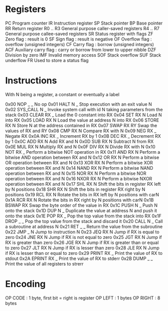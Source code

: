 # Registers

PC				Program counter
IR				Instruction register
SP				Stack pointer
BP				Base pointer
RR				Return register
R0 .. R3		General purpose caller-saved registers
R4 .. R7		General purpose callee-saved registers
SR				Status register with flags
	ZF				Zero flag : result is 0
	SF				Sign flag : result is negative
	OF				Overflow flag : overflow (unsigned integers)
	CF				Carry flag : borrow (unsigned integers)
	ACF				Auxiliary carry flag : carry or borrow from lower to upper nibble
    DZF				Division by zero
    IMF				Invalid memory access
    SOF				Stack overflow
    SUF				Stack underflow
FR				Used to store a status flag

# Instructions

With N being a register, a constant or eventually a label

0x00	NOP _ _				No op
0x01	HALT N	_			Stop execution with an exit value N
0x02	SYS_CALL N _		Invoke system call with id N taking parameters from the stack
0x03	CLEAR RX _			Load the 0 constant into RX
0x04	SET RX N			Load N into RX
0x05	LOAD RX N			Load the value at address N into RX
0x06	STORE RX N			Store N at the address contained in RX
0x07	SWAP RX RY			Swap the values of RX and RY
0x08	CMP RX N			Compare RX with N
0x09	NEG RX _			Negate RX
0x0A	INC RX _			Increment RX by 1
0x0B	DEC RX _			Decrement RX by 1
0x0C	ADD RX N			Add RX and N
0x0D	SUB RX N			Subtract N from RX
0x0E	MUL RX N			Multiply RX and N
0x0F	DIV RX N			Divide RX with N
0x10	NOT RX _			Perform a bitwise NOT operation in RX
0x11	AND RX N			Perform a bitwise AND operation between RX and N
0x12	OR RX N				Perform a bitwise OR operation between RX and N
0x13	XOR RX N			Perform a bitwise XOR operation between RX and N
0x14	NAND RX N			Perform a bitwise NAND operation between RX and N
0x15	NOR RX N			Perform a bitwise NOR operation between RX and N
0x16	NXOR RX N			Perform a bitwise NXOR operation between RX and N
0x17	SHL RX N			Shift the bits in register RX left by N positions
0x18	SHR RX N			Shift the bits in register RX right by N positions
0x19	RCL RX N			Rotate the bits in RX left by N positions with carN
0x1A	RCR RX N			Rotate the bits in RX right by N positions with carN
0x1B	BSWAP RX			Swap the byte order of the value in RX
0x1C	PUSH N _			Push N onto the stack
0x1D	DUP N _				Duplicate the value at address N and push it onto the stack
0x1E	POP RX _			Pop the top value from the stack into RX
0x1F	DROP _ _			Pop the top value from the stack and discard it
0x20	CALL N _			Call a subroutine at address N
0x21	RET _ _				Return the value from the subroutine
0x22	JMP _ N				Jump to instruction N
0x23	JEQ RX N			Jump if RX is equal to zero
0x24	JNE RX N			Jump if RX is not equal to zero
0x25	JGT RX N			Jump if RX is greater than zero
0x26	JGE RX N			Jump if RX is greater than or equal to zero
0x27	JLT RX N			Jump if RX is lesser than zero
0x28	JLE RX N			Jump if RX is lesser than or equal to zero
0x29	PRINT RX _			Print the value of RX to stdout
0x2A	EPRINT RX _			Print the value of RX to stderr
0x2B	DUMP _ _			Print the value of all registers to strerr

# Encoding

OP CODE			: 1 byte, first bit = right is register
OP LEFT			: 1 bytes
OP RIGHT		: 8 bytes
